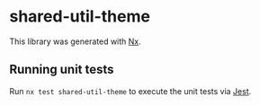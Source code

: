 # shared-util-theme

This library was generated with [Nx](https://nx.dev).

## Running unit tests

Run `nx test shared-util-theme` to execute the unit tests via [Jest](https://jestjs.io).
